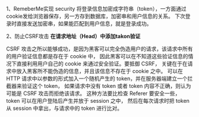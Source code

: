 1、RemeberMe实现
security 将登录信息加密成字符串（token），一方面通过cookie发给浏览器保存，另一方存到数据库，加密串和用户信息的关系。
下次登录时直接发送加密串，如果能匹配到用户信息，就是登录成功。

2、防止CSRF攻击
**在请求地址（Head）中添加takon验证**

CSRF 攻击之所以能够成功，是因为黑客可以完全伪造用户的请求，该请求中所有的用户验证信息都是存在于 cookie 中，
因此黑客可以在不知道这些验证信息的情况下直接利用用户自己的 cookie 来通过安全验证。要抵御 CSRF，
关键在于在请求中放入黑客所不能伪造的信息，并且该信息不存在于 cookie 之中。
可以在 HTTP 请求中以参数的形式加入一个随机产生的 token，并在服务器端建立一个拦截器来验证这个 token，
如果请求中没有 token 或者 token 内容不正确，则认为可能是 CSRF 攻击而拒绝该请求。
这种方法要比检查 Referer 要安全一些，token 可以在用户登陆后产生并放于 session 之中，
然后在每次请求时把 token 从 session 中拿出，与请求中的 token 进行比对。